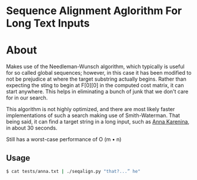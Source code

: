 # Sequence Alignment Aglorithm For Long Text Inputs

# About

Makes use of the Needleman-Wunsch algorithm, which typically is useful for so called global sequences; however, in this case it has been modified to not be prejudice at where the target substring actually begins. Rather than expecting the sting to begin at F\[0\]\[0\] in the computed cost matrix, it can start anywhere. This helps in eliminating a bunch of junk that we don't care for in our search.

This algorithm is not highly optimized, and there are most likely faster implementations of such a search making use of Smith-Waterman. That being said, it can find a target string in a long input, such as [Anna Karenina](./tests/anna.txt), in about 30 seconds.

Still has a worst-case performance of O (m • n)

## Usage
```bash
$ cat tests/anna.txt | ./seqalign.py "that?...” he"
```
